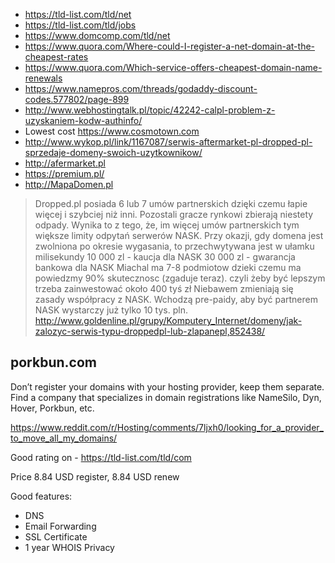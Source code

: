 - https://tld-list.com/tld/net
- https://tld-list.com/tld/jobs
- https://www.domcomp.com/tld/net
- https://www.quora.com/Where-could-I-register-a-net-domain-at-the-cheapest-rates
- https://www.quora.com/Which-service-offers-cheapest-domain-name-renewals
- https://www.namepros.com/threads/godaddy-discount-codes.577802/page-899
- http://www.webhostingtalk.pl/topic/42242-calpl-problem-z-uzyskaniem-kodw-authinfo/
- Lowest cost https://www.cosmotown.com
- http://www.wykop.pl/link/1167087/serwis-aftermarket-pl-dropped-pl-sprzedaje-domeny-swoich-uzytkownikow/
- http://afermarket.pl
- https://premium.pl/
- http://MapaDomen.pl

> Dropped.pl posiada 6 lub 7 umów partnerskich dzięki czemu łapie więcej i szybciej niż inni. Pozostali gracze rynkowi zbierają niestety odpady. Wynika to z tego, że, im więcej umów partnerskich tym większe limity odpytań serwerów NASK.
> Przy okazji, gdy domena jest zwolniona po okresie wygasania, to przechwytywana jest w ułamku milisekundy
> 10 000 zl - kaucja dla NASK
> 30 000 zl - gwarancja bankowa dla NASK
> Miachal ma 7-8 podmiotow dzieki czemu ma powiedzmy 90% skutecznosc (zgaduje teraz).
> czyli żeby być lepszym trzeba zainwestować około 400 tyś zł
> Niebawem zmieniają się zasady współpracy z NASK. Wchodzą pre-paidy, aby być partnerem NASK wystarczy już tylko 10 tys. pln.
> http://www.goldenline.pl/grupy/Komputery_Internet/domeny/jak-zalozyc-serwis-typu-droppedpl-lub-zlapanepl,852438/

## porkbun.com

Don’t register your domains with your hosting provider, keep them separate. Find a company that specializes in domain registrations like NameSilo, Dyn, Hover, Porkbun, etc.

https://www.reddit.com/r/Hosting/comments/7ljxh0/looking_for_a_provider_to_move_all_my_domains/

Good rating on - https://tld-list.com/tld/com

Price 8.84 USD register, 8.84 USD renew

Good features:

- DNS
- Email Forwarding
- SSL Certificate
- 1 year WHOIS Privacy